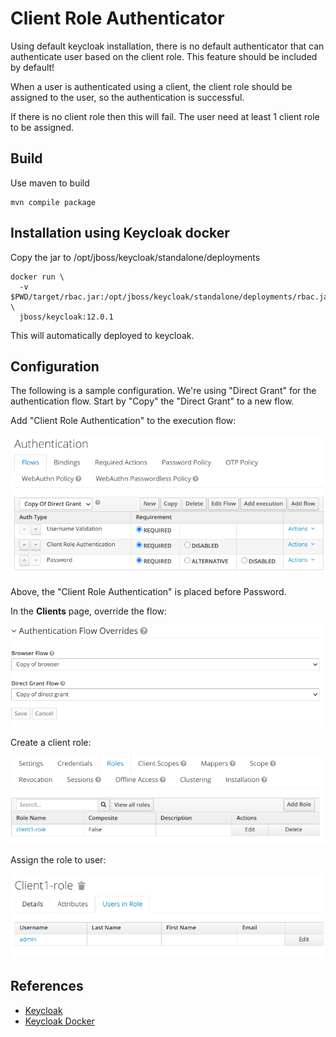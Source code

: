# Client Role Authenticator

Using default keycloak installation, there is no default authenticator
that can authenticate user based on the client role. This feature should
be included by default!

When a user is authenticated using a client, the client role
should be assigned to the user, so the authentication is successful.

If there is no client role then this will fail.
The user need at least 1 client role to be assigned.

## Build

Use maven to build
```shell
mvn compile package
```

## Installation using Keycloak docker

Copy the jar to /opt/jboss/keycloak/standalone/deployments

```shell
docker run \
  -v $PWD/target/rbac.jar:/opt/jboss/keycloak/standalone/deployments/rbac.jar \
  jboss/keycloak:12.0.1
```

This will automatically deployed to keycloak. 

## Configuration

The following is a sample configuration. We're using "Direct Grant"
for the authentication flow. Start by "Copy" the "Direct Grant"
to a new flow.

Add "Client Role Authentication" to the execution flow:

![authentication flow](docs/authflow.png)

Above, the "Client Role Authentication" is placed before Password.

In the __Clients__ page, override the flow:

![client flow override](docs/clientflow.png)

Create a client role:

![client role](docs/clientrole.png)

Assign the role to user:

![user role](docs/userrole.png)

## References

- [Keycloak](https://keycloak.org)
- [Keycloak Docker](https://hub.docker.com/r/jboss/keycloak)
